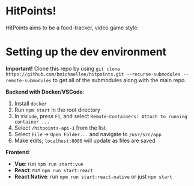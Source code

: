 # HitPoints!
HitPoints aims to be a food-tracker, video game style.

# Setting up the dev environment

**Important!**
Clone this repo by using `git clone https://github.com/bmichaellee/hitpoints.git --recurse-submodules --remote-submodules` to get
all of the submodules along with the main repo.

**Backend with Docker/VSCode**:
1. Install `docker`
2. Run `npm start` in the root directory
3. In `VSCode`, press `F1`, and select `Remote-Containers: Attach to running container ...`
4. Select `/hitpoints-api-1` from the list
5. Select `File` -> `Open Folder...` and navigate to `/usr/src/app`
6. Make edits; `localhost:8080` will update as files are saved

**Frontend**:
- **Vue**: run `npm run start:vue`
- **React**: run `npm run start:react`
- **React Native**: run `npm run start:react-native` or just `npm start`
